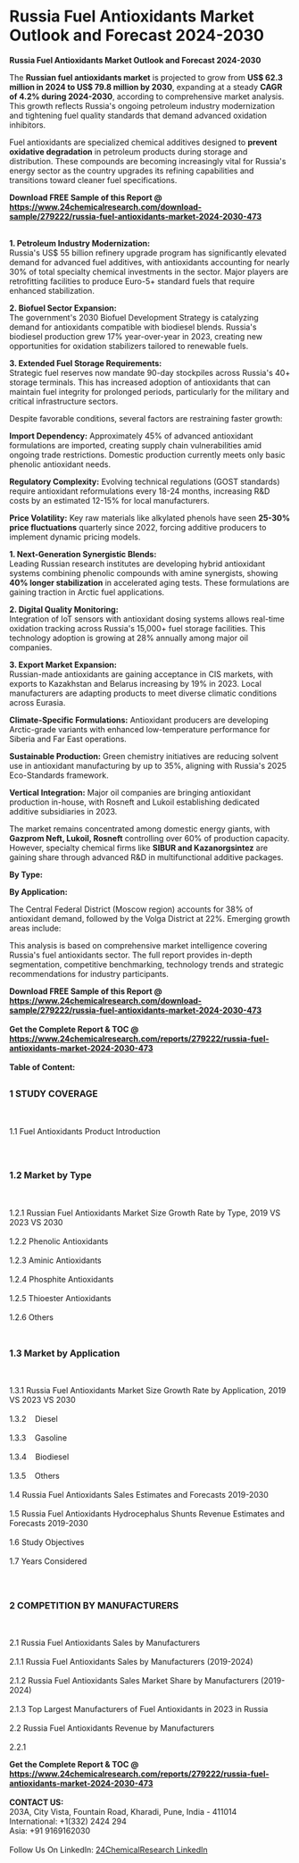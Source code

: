 <h1>Russia Fuel Antioxidants Market Outlook and Forecast 2024-2030</h1><p><strong>Russia Fuel Antioxidants Market Outlook and Forecast 2024-2030</strong></p><p>The <strong>Russian fuel antioxidants market</strong> is projected to grow from <strong>US$ 62.3 million in 2024 to US$ 79.8 million by 2030</strong>, expanding at a steady <strong>CAGR of 4.2% during 2024-2030</strong>, according to comprehensive market analysis. This growth reflects Russia's ongoing petroleum industry modernization and tightening fuel quality standards that demand advanced oxidation inhibitors.</p><p>Fuel antioxidants are specialized chemical additives designed to <strong>prevent oxidative degradation</strong> in petroleum products during storage and distribution. These compounds are becoming increasingly vital for Russia's energy sector as the country upgrades its refining capabilities and transitions toward cleaner fuel specifications.</p><div><b>Download FREE Sample of this Report @ 
            <a href="https://www.24chemicalresearch.com/download-sample/279222/russia-fuel-antioxidants-market-2024-2030-473">
            https://www.24chemicalresearch.com/download-sample/279222/russia-fuel-antioxidants-market-2024-2030-473</a></b></div><br><p><strong>1. Petroleum Industry Modernization:</strong><br>
Russia's US$ 55 billion refinery upgrade program has significantly elevated demand for advanced fuel additives, with antioxidants accounting for nearly 30% of total specialty chemical investments in the sector. Major players are retrofitting facilities to produce Euro-5+ standard fuels that require enhanced stabilization.</p><p><strong>2. Biofuel Sector Expansion:</strong><br>
The government's 2030 Biofuel Development Strategy is catalyzing demand for antioxidants compatible with biodiesel blends. Russia's biodiesel production grew 17% year-over-year in 2023, creating new opportunities for oxidation stabilizers tailored to renewable fuels.</p><p><strong>3. Extended Fuel Storage Requirements:</strong><br>
Strategic fuel reserves now mandate 90-day stockpiles across Russia's 40+ storage terminals. This has increased adoption of antioxidants that can maintain fuel integrity for prolonged periods, particularly for the military and critical infrastructure sectors.</p><p>Despite favorable conditions, several factors are restraining faster growth:</p><p><strong>Import Dependency:</strong> Approximately 45% of advanced antioxidant formulations are imported, creating supply chain vulnerabilities amid ongoing trade restrictions. Domestic production currently meets only basic phenolic antioxidant needs.</p><p><strong>Regulatory Complexity:</strong> Evolving technical regulations (GOST standards) require antioxidant reformulations every 18-24 months, increasing R&amp;D costs by an estimated 12-15% for local manufacturers.</p><p><strong>Price Volatility:</strong> Key raw materials like alkylated phenols have seen <strong>25-30% price fluctuations</strong> quarterly since 2022, forcing additive producers to implement dynamic pricing models.</p><p><strong>1. Next-Generation Synergistic Blends:</strong><br>
Leading Russian research institutes are developing hybrid antioxidant systems combining phenolic compounds with amine synergists, showing <strong>40% longer stabilization</strong> in accelerated aging tests. These formulations are gaining traction in Arctic fuel applications.</p><p><strong>2. Digital Quality Monitoring:</strong><br>
Integration of IoT sensors with antioxidant dosing systems allows real-time oxidation tracking across Russia's 15,000+ fuel storage facilities. This technology adoption is growing at 28% annually among major oil companies.</p><p><strong>3. Export Market Expansion:</strong><br>
Russian-made antioxidants are gaining acceptance in CIS markets, with exports to Kazakhstan and Belarus increasing by 19% in 2023. Local manufacturers are adapting products to meet diverse climatic conditions across Eurasia.</p><p><strong>Climate-Specific Formulations:</strong> Antioxidant producers are developing Arctic-grade variants with enhanced low-temperature performance for Siberia and Far East operations.</p><p><strong>Sustainable Production:</strong> Green chemistry initiatives are reducing solvent use in antioxidant manufacturing by up to 35%, aligning with Russia's 2025 Eco-Standards framework.</p><p><strong>Vertical Integration:</strong> Major oil companies are bringing antioxidant production in-house, with Rosneft and Lukoil establishing dedicated additive subsidiaries in 2023.</p><p>The market remains concentrated among domestic energy giants, with <strong>Gazprom Neft, Lukoil, Rosneft</strong> controlling over 60% of production capacity. However, specialty chemical firms like <strong>SIBUR and Kazanorgsintez</strong> are gaining share through advanced R&amp;D in multifunctional additive packages.</p><p><strong>By Type:</strong></p><p><strong>By Application:</strong></p><p>The Central Federal District (Moscow region) accounts for 38% of antioxidant demand, followed by the Volga District at 22%. Emerging growth areas include:</p><p>This analysis is based on comprehensive market intelligence covering Russia's fuel antioxidants sector. The full report provides in-depth segmentation, competitive benchmarking, technology trends and strategic recommendations for industry participants.</p><div><b>Download FREE Sample of this Report @ 
            <a href="https://www.24chemicalresearch.com/download-sample/279222/russia-fuel-antioxidants-market-2024-2030-473">
            https://www.24chemicalresearch.com/download-sample/279222/russia-fuel-antioxidants-market-2024-2030-473</a></b></div><br><div><b>Get the Complete Report & TOC @ 
            <a href="https://www.24chemicalresearch.com/reports/279222/russia-fuel-antioxidants-market-2024-2030-473">
            https://www.24chemicalresearch.com/reports/279222/russia-fuel-antioxidants-market-2024-2030-473</a></b></div><br>
            <b>Table of Content:</b><p><h2><span style="font-size:16px"><strong>1 STUDY COVERAGE</strong></span></h2><br />
<p>1.1 Fuel Antioxidants Product Introduction</p><br />
<h2><span style="font-size:16px"><strong>1.2 Market by Type</strong></span></h2><br />
<p>1.2.1 Russian Fuel Antioxidants Market Size Growth Rate by Type, 2019 VS 2023 VS 2030<br /><br />
1.2.2 Phenolic Antioxidants&nbsp;&nbsp; &nbsp;<br /><br />
1.2.3 Aminic Antioxidants<br /><br />
1.2.4 Phosphite Antioxidants<br /><br />
1.2.5 Thioester Antioxidants<br /><br />
1.2.6 Others<br /><br />
<h2><span style="font-size:16px"><strong>1.3 Market by Application</strong></span></h2><br />
<p>1.3.1 Russia Fuel Antioxidants Market Size Growth Rate by Application, 2019 VS 2023 VS 2030<br /><br />
1.3.2&nbsp;&nbsp; &nbsp;Diesel<br /><br />
1.3.3&nbsp;&nbsp; &nbsp;Gasoline<br /><br />
1.3.4&nbsp;&nbsp; &nbsp;Biodiesel<br /><br />
1.3.5&nbsp;&nbsp; &nbsp;Others<br /><br />
1.4 Russia Fuel Antioxidants Sales Estimates and Forecasts 2019-2030<br /><br />
1.5 Russia Fuel Antioxidants Hydrocephalus Shunts Revenue Estimates and Forecasts 2019-2030<br /><br />
1.6 Study Objectives<br /><br />
1.7 Years Considered</p><br />
<h2><span style="font-size:16px"><strong>2 COMPETITION BY MANUFACTURERS</strong></span></h2><br />
<p>2.1 Russia Fuel Antioxidants Sales by Manufacturers<br /><br />
2.1.1 Russia Fuel Antioxidants Sales by Manufacturers (2019-2024)<br /><br />
2.1.2 Russia Fuel Antioxidants Sales Market Share by Manufacturers (2019-2024)<br /><br />
2.1.3 Top Largest Manufacturers of Fuel Antioxidants in 2023 in Russia<br /><br />
2.2 Russia Fuel Antioxidants Revenue by Manufacturers<br /><br />
2.2.1 </p><div><b>Get the Complete Report & TOC @ 
            <a href="https://www.24chemicalresearch.com/reports/279222/russia-fuel-antioxidants-market-2024-2030-473">
            https://www.24chemicalresearch.com/reports/279222/russia-fuel-antioxidants-market-2024-2030-473</a></b></div><br><b>CONTACT US:</b><br>
            203A, City Vista, Fountain Road, Kharadi, Pune, India - 411014<br>
            International: +1(332) 2424 294<br>
            Asia: +91 9169162030 <br><br>
            Follow Us On LinkedIn: <a href="https://www.linkedin.com/company/24chemicalresearch/">24ChemicalResearch LinkedIn</a>
